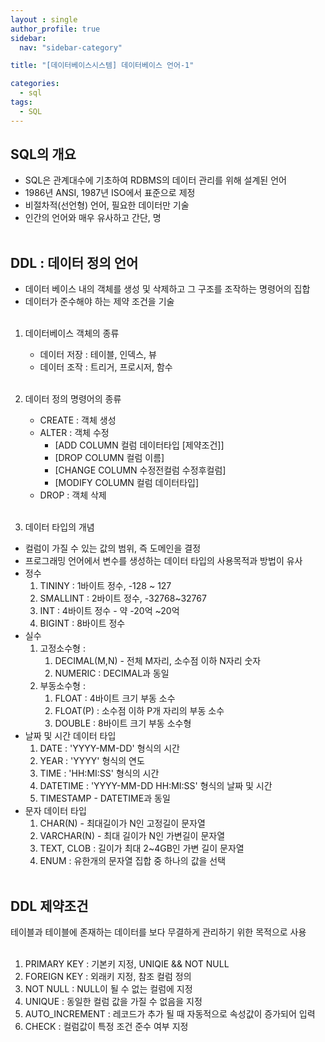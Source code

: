 ```yaml
---
layout : single
author_profile: true
sidebar: 
  nav: "sidebar-category"

title: "[데이터베이스시스템] 데이터베이스 언어-1"

categories:
  - sql
tags:
  - SQL
---
```


## SQL의 개요
- SQL은 관계대수에 기초하여 RDBMS의 데이터 관리를 위해 설계된 언어<br>
- 1986년 ANSI, 1987년 ISO에서 표준으로 제정<br>
- 비절차적(선언형) 언어, 필요한 데이터만 기술<br>
- 인간의 언어와 매우 유사하고 간단, 명<br><br>

## DDL : 데이터 정의 언어
- 데이터 베이스 내의 객체를 생성 및 삭제하고 그 구조를 조작하는 명령어의 집합<br>
- 데이터가 준수해야 하는 제약 조건을 기술<br><br>

1. 데이터베이스 객체의 종류<br>
	 - 데이터 저장 : 테이블, 인덱스, 뷰<br>
	 - 데이터 조작 : 트리거, 프로시저, 함수<br><br>

2. 데이터 정의 명령어의 종류<br>
	- CREATE : 객체 생성<br>
	- ALTER : 객체 수정<br>
		- [ADD COLUMN 컬럼 데이터타입 [제약조건]]<br>
		- [DROP COLUMN 컬럼 이름]<br>
		- [CHANGE COLUMN 수정전컬럼 수정후컬럼]<br>
		- [MODIFY COLUMN 컬럼 데이터타입]<br>
	- DROP : 객체 삭제<br><br>

3. 데이터 타입의 개념<br>
- 컬럼이 가질 수 있는 값의 범위, 즉 도메인을 결정<br>
- 프로그래밍 언어에서 변수를 생성하는 데이터 타입의 사용목적과 방법이 유사<br>
- 정수 <br>
	1) TININY : 1바이트 정수, -128 ~ 127<br>
	2) SMALLINT : 2바이트 정수, -32768~32767<br>
	3) INT : 4바이트 정수 - 약 -20억 ~20억<br>
	4) BIGINT :  8바이트 정수<br>
-  실수<br>
	1) 고정소수형 : <br>
		1) DECIMAL(M,N) - 전체 M자리, 소수점 이하 N자리 숫자<br>
		2) NUMERIC : DECIMAL과 동일<br>
	2) 부동소수형 :<br>
		1) FLOAT : 4바이트 크기 부동 소수<br>
		2) FLOAT(P) : 소수점 이하 P개 자리의 부동 소수<br>
		3) DOUBLE : 8바이트 크기 부동 소수형<br>
- 날짜 및 시간 데이터 타입<br>
	1) DATE : 'YYYY-MM-DD' 형식의 시간<br>
	2) YEAR : 'YYYY' 형식의 연도<br>
	3) TIME : 'HH:MI:SS' 형식의 시간<br>
	4) DATETIME : 'YYYY-MM-DD HH:MI:SS' 형식의 날짜 및 시간<br>
	5) TIMESTAMP - DATETIME과 동일<br>
- 문자 데이터 타입<br>
	1) CHAR(N) - 최대길이가 N인 고정길이 문자열<br>
	2) VARCHAR(N) - 최대 길이가 N인 가변길이 문자열<br>
	3) TEXT, CLOB : 길이가 최대 2~4GB인 가변 길이 문자열<br>
	4) ENUM : 유한개의 문자열 집합 중 하나의 값을 선택<br><br>
	
## DDL 제약조건
테이블과 테이블에 존재하는 데이터를 보다 무결하게 관리하기 위한 목적으로 사용<br><br>

1. PRIMARY KEY : 기본키 지정, UNIQIE && NOT NULL<br>
2. FOREIGN KEY : 외래키 지정, 참조 컬럼 정의<br>
3. NOT NULL : NULL이 될 수 없는 컬럼에 지정<br>
4. UNIQUE : 동일한 컬럼 값을 가질 수 없음을 지정<br>
5. AUTO_INCREMENT : 레코드가 추가 될 때 자동적으로 속성값이 증가되어 입력<br>
6. CHECK : 컬럼값이 특정 조건 준수 여부 지정<br>
